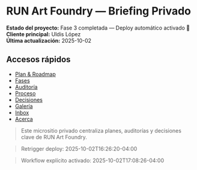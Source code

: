 # RUN Art Foundry — Briefing Privado

**Estado del proyecto:** Fase 3 completada — Deploy automático activado 🚀  
**Cliente principal:** Uldis López  
**Última actualización:** 2025-10-02

## Accesos rápidos
- [Plan & Roadmap](plan/index.md)
- [Fases](fases/index.md)
- [Auditoría](auditoria/index.md)
- [Proceso](proceso/index.md)
- [Decisiones](decisiones/index.md)
- [Galería](galeria/index.md)
- [Inbox](inbox/index.md)
- [Acerca](acerca/index.md)

> Este micrositio privado centraliza planes, auditorías y decisiones clave de RUN Art Foundry.


> Retrigger deploy: 2025-10-02T16:26:20-04:00


> Workflow explícito activado: 2025-10-02T17:08:26-04:00
